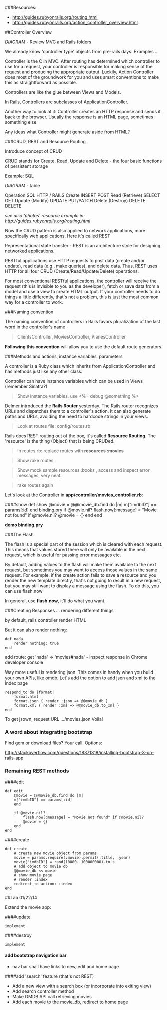 ###Resources: 

- http://guides.rubyonrails.org/routing.html
- http://guides.rubyonrails.org/action_controller_overview.html
	
	
##Controller Overview

*DIAGRAM* - Review MVC and Rails folders

We already know 'controller type' objects from pre-rails days. Examples ...

Controller is the C in MVC. After routing has determined which controller to use for a request, your controller is responsible for making sense of the request and producing the appropriate output. Luckily, Action Controller does most of the groundwork for you and uses smart conventions to make this as straightforward as possible.

Controllers are like the glue between Views and Models.

In Rails, Controllers are subclasses of ApplicationController.

Another way to look at it: Controller creates an HTTP response and sends it back to the browser. Usually the response is an HTML page, sometimes something else.

Any ideas what Controller might generate aside from HTML?


###CRUD, REST and Resource Routing

Introduce concept of CRUD

CRUD stands for Create, Read, Update and Delete - the four basic functions of persistent storage 

Example: SQL

*DIAGRAM* - table

Operation			SQL	  			HTTP / RAILS
Create				INSERT	 		POST
Read (Retrieve)		SELECT			GET
Update (Modify)		UPDATE			PUT/PATCH
Delete (Destroy)	DELETE			DELETE

*see also 'photos' resource example in: http://guides.rubyonrails.org/routing.html*

Now the CRUD pattern is also applied to network applications, more specifically web applications. Here it's called REST

Representational state transfer - REST is an architecture style for designing networked applications.

RESTful applications use HTTP requests to post data (create and/or update), read data (e.g., make queries), and delete data. Thus, REST uses HTTP for all four CRUD (Create/Read/Update/Delete) operations.

For most conventional RESTful applications, the controller will receive the request (this is invisible to you as the developer), fetch or save data from a model and use a view to create HTML output. If your controller needs to do things a little differently, that's not a problem, this is just the most common way for a controller to work.

###Naming convention

The naming convention of controllers in Rails favors pluralization of the last word in the controller's name

> ClientsController, MoviesController, PlanesController

**Following this convention** will allow you to use the default route generators. 


###Methods and actions, instance variables, parameters

A controller is a Ruby class which inherits from ApplicationController and has methods just like any other class. 

Controller can have instance variables which can be used in Views (remember Sinatra?)

> Show instance variables, use <%= debug @something %>

Delmer introduced the **Rails Router** yesterday. The Rails router recognizes URLs and dispatches them to a controller's action. It can also generate paths and URLs, avoiding the need to hardcode strings in your views.

> Look at routes file: config/routes.rb

Rails does REST routing out of the box, it's called **Resource Routing**. The 'resource' is the thing (Object) that is being CRUDed. 

> in routes.rb: replace routes with 
> **resources :movies**

> Show rake routes

> Show mock sample resources :books , access and inspect error messages, very neat.

> rake routes again

Let's look at the Controller in **app/controller/movies_controller.rb**:

####show
	def show
    	@movie = @@movie_db.find do |m|
      		m["imdbID"] == params[:id]
    	end
    	binding.pry
    	if @movie.nil?
      		flash.now[:message] = "Movie not found" if @movie.nil?
      		@movie = {}
    	end
	end
	
**demo binding.pry**
	
###The Flash

The flash is a special part of the session which is cleared with each request. This means that values stored there will only be available in the next request, which is useful for passing error messages etc.

By default, adding values to the flash will make them available to the next request, but sometimes you may want to access those values in the same request. For example, if the create action fails to save a resource and you render the new template directly, that's not going to result in a new request, but you may still want to display a message using the flash. To do this, you can use flash.now

In general, use **flash.now**, it'll do what you want.

###Creating Responses … rendering different things

by default, rails controller render HTML

But it can also render nothing:

	def nada
		render nothing: true
	end	

add route: get 'nada' => 'movies#nada' - inspect response in Chrome developer console

Way more useful is rendering json. This comes in handy when you build your own APIs, like omdb. Let's add the option to add json and xml to the index page

	respond_to do |format|
    	format.html
    	format.json { render :json => @@movie_db }
    	format.xml { render :xml => @@movie_db.to_xml }
	end

To get jsown, request URL .../movies.json  Voila!


### A word about integrating bootstrap

Find gem or download files? Your call. Options:

http://stackoverflow.com/questions/18371318/installing-bootstrap-3-on-rails-app

### Remaining REST methods

####edit

	def edit
   		@movie = @@movie_db.find do |m|
      	m["imdbID"] == params[:id]
    	end

    	if @movie.nil?
      		flash.now[:message] = "Movie not found" if @movie.nil?
      		@movie = {}
    	end
	end

####create

	def create
    	# create new movie object from params
    	movie = params.require(:movie).permit(:title, :year)
    	movie["imdbID"] = rand(10000..100000000).to_s
    	# add object to movie db
    	@@movie_db << movie
    	# show movie page
    	# render :index
    	redirect_to action: :index
  	end

##Lab 01/22/14

Extend the movie app:
  	
####update

	implement
	
####destroy

	implement
 

#### add bootstrap navigation bar 

- nav bar shall have links to new, edit and home page

####add 'search' feature (that's not REST)

- Add a new view with a search box (or incorporate into exiting view)
- Add search controller method
- Make OMDB API call retrieving movies
- Add each movie to the movie_db, redirect to home page
 	